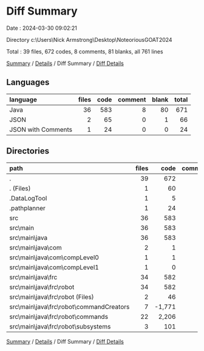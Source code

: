 # Diff Summary

Date : 2024-03-30 09:02:21

Directory c:\\Users\\Nick Armstrong\\Desktop\\NoteoriousGOAT2024

Total : 39 files,  672 codes, 8 comments, 81 blanks, all 761 lines

[Summary](results.md) / [Details](details.md) / Diff Summary / [Diff Details](diff-details.md)

## Languages
| language | files | code | comment | blank | total |
| :--- | ---: | ---: | ---: | ---: | ---: |
| Java | 36 | 583 | 8 | 80 | 671 |
| JSON | 2 | 65 | 0 | 1 | 66 |
| JSON with Comments | 1 | 24 | 0 | 0 | 24 |

## Directories
| path | files | code | comment | blank | total |
| :--- | ---: | ---: | ---: | ---: | ---: |
| . | 39 | 672 | 8 | 81 | 761 |
| . (Files) | 1 | 60 | 0 | 0 | 60 |
| .DataLogTool | 1 | 5 | 0 | 1 | 6 |
| .pathplanner | 1 | 24 | 0 | 0 | 24 |
| src | 36 | 583 | 8 | 80 | 671 |
| src\\main | 36 | 583 | 8 | 80 | 671 |
| src\\main\\java | 36 | 583 | 8 | 80 | 671 |
| src\\main\\java\\com | 2 | 1 | 0 | 1 | 2 |
| src\\main\\java\\com\\compLevel0 | 1 | 1 | 0 | 0 | 1 |
| src\\main\\java\\com\\compLevel1 | 1 | 0 | 0 | 1 | 1 |
| src\\main\\java\\frc | 34 | 582 | 8 | 79 | 669 |
| src\\main\\java\\frc\\robot | 34 | 582 | 8 | 79 | 669 |
| src\\main\\java\\frc\\robot (Files) | 2 | 46 | 4 | 4 | 54 |
| src\\main\\java\\frc\\robot\\commandCreators | 7 | -1,771 | 0 | -246 | -2,017 |
| src\\main\\java\\frc\\robot\\commands | 22 | 2,206 | 3 | 302 | 2,511 |
| src\\main\\java\\frc\\robot\\subsystems | 3 | 101 | 1 | 19 | 121 |

[Summary](results.md) / [Details](details.md) / Diff Summary / [Diff Details](diff-details.md)